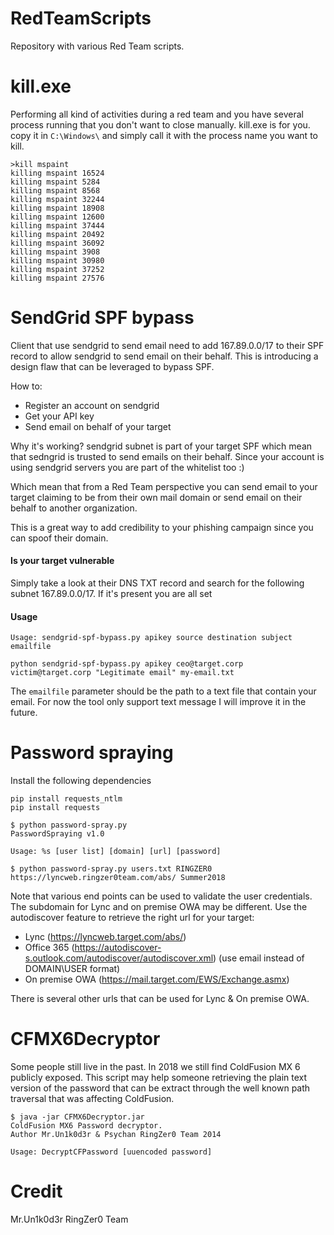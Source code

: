 # RedTeamScripts
Repository with various Red Team scripts.

# kill.exe

Performing all kind of activities during a red team and you have several process running that you don't want to close manually. kill.exe is for you. copy it in `C:\Windows\` 
and simply call it with the process name you want to kill.

```
>kill mspaint
killing mspaint 16524
killing mspaint 5284
killing mspaint 8568
killing mspaint 32244
killing mspaint 18908
killing mspaint 12600
killing mspaint 37444
killing mspaint 20492
killing mspaint 36092
killing mspaint 3908
killing mspaint 30980
killing mspaint 37252
killing mspaint 27576
```

# SendGrid SPF bypass

Client that use sendgrid to send email need to add 167.89.0.0/17 to their SPF record to allow sendgrid to send email on their behalf. This is introducing a design flaw that can be leveraged to bypass SPF.

How to:
* Register an account on sendgrid
* Get your API key
* Send email on behalf of your target

Why it's working? sendgrid subnet is part of your target SPF which mean that sedngrid is trusted to send emails on their behalf. Since your account is using sendgrid servers you are part of the whitelist too :)

Which mean that from a Red Team perspective you can send email to your target claiming to be from their own mail domain or send email on their behalf to another organization.

This is a great way to add credibility to your phishing campaign since you can spoof their domain.

#### Is your target vulnerable 

Simply take a look at their DNS TXT record and search for the following subnet 167.89.0.0/17. If it's present you are all set

#### Usage

```
Usage: sendgrid-spf-bypass.py apikey source destination subject emailfile

python sendgrid-spf-bypass.py apikey ceo@target.corp victim@target.corp "Legitimate email" my-email.txt
```

The `emailfile` parameter should be the path to a text file that contain your email. For now the tool only support text message I will improve it in the future.

# Password spraying

Install the following dependencies
```
pip install requests_ntlm
pip install requests
```

```
$ python password-spray.py
PasswordSpraying v1.0

Usage: %s [user list] [domain] [url] [password]

$ python password-spray.py users.txt RINGZER0 https://lyncweb.ringzer0team.com/abs/ Summer2018
```

Note that various end points can be used to validate the user credentials. The subdomain for Lync and on premise OWA may be different. Use the autodiscover feature to retrieve the right url for your target:
* Lync (https://lyncweb.target.com/abs/)
* Office 365 (https://autodiscover-s.outlook.com/autodiscover/autodiscover.xml) (use email instead of DOMAIN\USER format)
* On premise OWA (https://mail.target.com/EWS/Exchange.asmx)
    
There is several other urls that can be used for Lync & On premise OWA.

# CFMX6Decryptor

Some people still live in the past. In 2018 we still find ColdFusion MX 6 publicly exposed. This script may help someone retrieving the plain text version of the password that can be extract through the well known path traversal that was affecting ColdFusion.

```
$ java -jar CFMX6Decryptor.jar
ColdFusion MX6 Password decryptor.
Author Mr.Un1k0d3r & Psychan RingZer0 Team 2014

Usage: DecryptCFPassword [uuencoded password]
```

# Credit
Mr.Un1k0d3r RingZer0 Team
